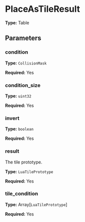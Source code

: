 # PlaceAsTileResult

**Type:** Table

## Parameters

### condition

**Type:** `CollisionMask`

**Required:** Yes

### condition_size

**Type:** `uint32`

**Required:** Yes

### invert

**Type:** `boolean`

**Required:** Yes

### result

The tile prototype.

**Type:** `LuaTilePrototype`

**Required:** Yes

### tile_condition

**Type:** Array[`LuaTilePrototype`]

**Required:** Yes

